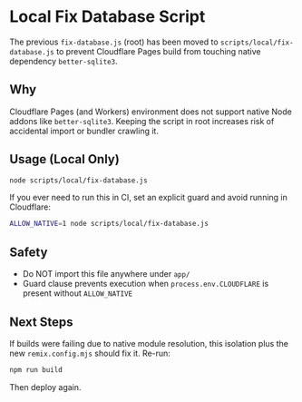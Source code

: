 # Local Fix Database Script

The previous `fix-database.js` (root) has been moved to `scripts/local/fix-database.js` to prevent Cloudflare Pages build from touching native dependency `better-sqlite3`.

## Why
Cloudflare Pages (and Workers) environment does not support native Node addons like `better-sqlite3`. Keeping the script in root increases risk of accidental import or bundler crawling it.

## Usage (Local Only)
```bash
node scripts/local/fix-database.js
```

If you ever need to run this in CI, set an explicit guard and avoid running in Cloudflare:
```bash
ALLOW_NATIVE=1 node scripts/local/fix-database.js
```

## Safety
- Do NOT import this file anywhere under `app/`
- Guard clause prevents execution when `process.env.CLOUDFLARE` is present without `ALLOW_NATIVE`

## Next Steps
If builds were failing due to native module resolution, this isolation plus the new `remix.config.mjs` should fix it. Re-run:
```bash
npm run build
```
Then deploy again.
